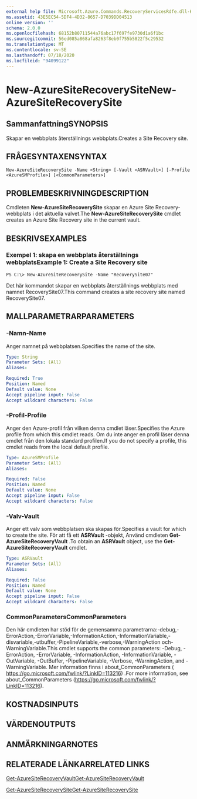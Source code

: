 ```yaml
---
external help file: Microsoft.Azure.Commands.RecoveryServicesRdfe.dll-Help.xml
ms.assetid: 43E5EC54-5DF4-4D32-8657-D7039DD04513
online version: ''
schema: 2.0.0
ms.openlocfilehash: 68152b80711544a76abc17f697fe9730d1a6f1bc
ms.sourcegitcommit: 56ed085a868afa8263f8eb0f755b5822f5c29532
ms.translationtype: MT
ms.contentlocale: sv-SE
ms.lasthandoff: 07/18/2020
ms.locfileid: "94099122"
---
```

# <span data-ttu-id="dff5a-101">New-AzureSiteRecoverySite</span><span class="sxs-lookup"><span data-stu-id="dff5a-101">New-AzureSiteRecoverySite</span></span>

## <span data-ttu-id="dff5a-102">Sammanfattning</span><span class="sxs-lookup"><span data-stu-id="dff5a-102">SYNOPSIS</span></span>
<span data-ttu-id="dff5a-103">Skapar en webbplats återställnings webbplats.</span><span class="sxs-lookup"><span data-stu-id="dff5a-103">Creates a Site Recovery site.</span></span>

## <span data-ttu-id="dff5a-104">FRÅGESYNTAXEN</span><span class="sxs-lookup"><span data-stu-id="dff5a-104">SYNTAX</span></span>

```
New-AzureSiteRecoverySite -Name <String> [-Vault <ASRVault>] [-Profile <AzureSMProfile>] [<CommonParameters>]
```

## <span data-ttu-id="dff5a-105">PROBLEMBESKRIVNING</span><span class="sxs-lookup"><span data-stu-id="dff5a-105">DESCRIPTION</span></span>
<span data-ttu-id="dff5a-106">Cmdleten **New-AzureSiteRecoverySite** skapar en Azure Site Recovery-webbplats i det aktuella valvet.</span><span class="sxs-lookup"><span data-stu-id="dff5a-106">The **New-AzureSiteRecoverySite** cmdlet creates an Azure Site Recovery site in the current vault.</span></span>

## <span data-ttu-id="dff5a-107">BESKRIVS</span><span class="sxs-lookup"><span data-stu-id="dff5a-107">EXAMPLES</span></span>

### <span data-ttu-id="dff5a-108">Exempel 1: skapa en webbplats återställnings webbplats</span><span class="sxs-lookup"><span data-stu-id="dff5a-108">Example 1: Create a Site Recovery site</span></span>
```
PS C:\> New-AzureSiteRecoverySite -Name "RecoverySite07"
```

<span data-ttu-id="dff5a-109">Det här kommandot skapar en webbplats återställnings webbplats med namnet RecoverySite07.</span><span class="sxs-lookup"><span data-stu-id="dff5a-109">This command creates a site recovery site named RecoverySite07.</span></span>

## <span data-ttu-id="dff5a-110">MALLPARAMETRAR</span><span class="sxs-lookup"><span data-stu-id="dff5a-110">PARAMETERS</span></span>

### <span data-ttu-id="dff5a-111">-Namn</span><span class="sxs-lookup"><span data-stu-id="dff5a-111">-Name</span></span>
<span data-ttu-id="dff5a-112">Anger namnet på webbplatsen.</span><span class="sxs-lookup"><span data-stu-id="dff5a-112">Specifies the name of the site.</span></span>

```yaml
Type: String
Parameter Sets: (All)
Aliases: 

Required: True
Position: Named
Default value: None
Accept pipeline input: False
Accept wildcard characters: False
```

### <span data-ttu-id="dff5a-113">-Profil</span><span class="sxs-lookup"><span data-stu-id="dff5a-113">-Profile</span></span>
<span data-ttu-id="dff5a-114">Anger den Azure-profil från vilken denna cmdlet läser.</span><span class="sxs-lookup"><span data-stu-id="dff5a-114">Specifies the Azure profile from which this cmdlet reads.</span></span>
<span data-ttu-id="dff5a-115">Om du inte anger en profil läser denna cmdlet från den lokala standard profilen.</span><span class="sxs-lookup"><span data-stu-id="dff5a-115">If you do not specify a profile, this cmdlet reads from the local default profile.</span></span>

```yaml
Type: AzureSMProfile
Parameter Sets: (All)
Aliases: 

Required: False
Position: Named
Default value: None
Accept pipeline input: False
Accept wildcard characters: False
```

### <span data-ttu-id="dff5a-116">-Valv</span><span class="sxs-lookup"><span data-stu-id="dff5a-116">-Vault</span></span>
<span data-ttu-id="dff5a-117">Anger ett valv som webbplatsen ska skapas för.</span><span class="sxs-lookup"><span data-stu-id="dff5a-117">Specifies a vault for which to create the site.</span></span>
<span data-ttu-id="dff5a-118">För att få ett **ASRVault** -objekt, Använd cmdleten **Get-AzureSiteRecoveryVault** .</span><span class="sxs-lookup"><span data-stu-id="dff5a-118">To obtain an **ASRVault** object, use the **Get-AzureSiteRecoveryVault** cmdlet.</span></span>

```yaml
Type: ASRVault
Parameter Sets: (All)
Aliases: 

Required: False
Position: Named
Default value: None
Accept pipeline input: False
Accept wildcard characters: False
```

### <span data-ttu-id="dff5a-119">CommonParameters</span><span class="sxs-lookup"><span data-stu-id="dff5a-119">CommonParameters</span></span>
<span data-ttu-id="dff5a-120">Den här cmdleten har stöd för de gemensamma parametrarna:-debug,-ErrorAction,-ErrorVariable,-InformationAction,-InformationVariable,-disvariable,-utbuffer,-PipelineVariable,-verbose,-WarningAction och-WarningVariable.</span><span class="sxs-lookup"><span data-stu-id="dff5a-120">This cmdlet supports the common parameters: -Debug, -ErrorAction, -ErrorVariable, -InformationAction, -InformationVariable, -OutVariable, -OutBuffer, -PipelineVariable, -Verbose, -WarningAction, and -WarningVariable.</span></span> <span data-ttu-id="dff5a-121">Mer information finns i about_CommonParameters ( https://go.microsoft.com/fwlink/?LinkID=113216) .</span><span class="sxs-lookup"><span data-stu-id="dff5a-121">For more information, see about_CommonParameters (https://go.microsoft.com/fwlink/?LinkID=113216).</span></span>

## <span data-ttu-id="dff5a-122">KOSTNADS</span><span class="sxs-lookup"><span data-stu-id="dff5a-122">INPUTS</span></span>

## <span data-ttu-id="dff5a-123">VÄRDEN</span><span class="sxs-lookup"><span data-stu-id="dff5a-123">OUTPUTS</span></span>

## <span data-ttu-id="dff5a-124">ANMÄRKNINGAR</span><span class="sxs-lookup"><span data-stu-id="dff5a-124">NOTES</span></span>

## <span data-ttu-id="dff5a-125">RELATERADE LÄNKAR</span><span class="sxs-lookup"><span data-stu-id="dff5a-125">RELATED LINKS</span></span>

[<span data-ttu-id="dff5a-126">Get-AzureSiteRecoveryVault</span><span class="sxs-lookup"><span data-stu-id="dff5a-126">Get-AzureSiteRecoveryVault</span></span>](./Get-AzureSiteRecoveryVault.md)

[<span data-ttu-id="dff5a-127">Get-AzureSiteRecoverySite</span><span class="sxs-lookup"><span data-stu-id="dff5a-127">Get-AzureSiteRecoverySite</span></span>](./Get-AzureSiteRecoverySite.md)


